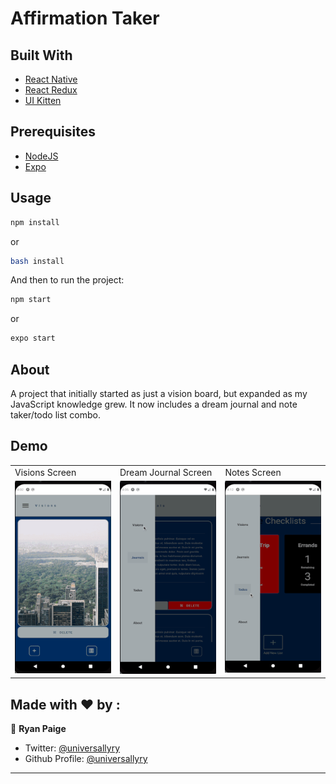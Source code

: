 # Affirmation Taker

## Built With

- [React Native](https://reactnative.dev/)
- [React Redux](https://react-redux.js.org/)
- [UI Kitten](https://akveo.github.io/react-native-ui-kitten/)

## Prerequisites

- [NodeJS](https://nodejs.org)
- [Expo](https://expo.io/)

## Usage

```bash
npm install
```

or

```bash
bash install
```

And then to run the project:

```bash
npm start
```

or

```bash
expo start
```

## About

A project that initially started as just a vision board, but expanded as my JavaScript knowledge grew. It now includes a dream journal and note taker/todo list combo.

## Demo

<table>
  <tr>
    <td>Visions Screen</td>
    <td>Dream Journal Screen</td>
    <td>Notes Screen</td>
  </tr>
  <tr>
    <td valign="top"><img src="demo/visions.gif"></td>
    <td valign="top"><img src="demo/journal.gif"></td>
    <td valign="top"><img src="demo/notes.gif"></td>
  </tr>
 </table>

## Made with ❤️ by :

👤 **Ryan Paige**

- Twitter: [@universallyry](https://twitter.com/universallyry)
- Github Profile: [@universallyry](https://github.com/universallyry)

---
